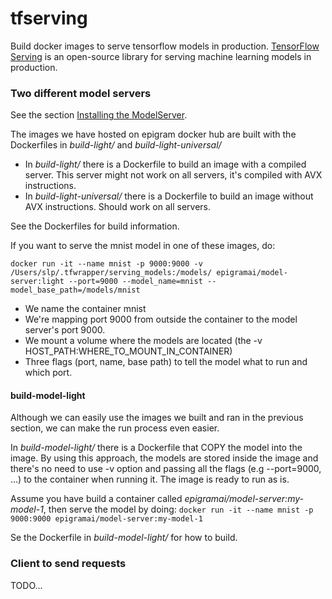 # tfserving
Build docker images to serve tensorflow models in production. [TensorFlow Serving](https://github.com/tensorflow/serving) is an open-source library for serving machine learning models in production.

### Two different model servers
See the section [Installing the ModelServer](https://www.tensorflow.org/serving/setup).

The images we have hosted on epigram docker hub are built with the Dockerfiles in *build-light/* and *build-light-universal/*
 
- In *build-light/* there is a Dockerfile to build an image with a compiled server. This server might not work on all servers, it's compiled with AVX instructions.
- In *build-light-universal/* there is a Dockerfile to build an image without AVX instructions. Should work on all servers.

See the Dockerfiles for build information.

If you want to serve the mnist model in one of these images, do:

`docker run -it --name mnist -p 9000:9000 -v /Users/slp/.tfwrapper/serving_models:/models/ epigramai/model-server:light --port=9000 --model_name=mnist --model_base_path=/models/mnist`

- We name the container mnist
- We're mapping port 9000 from outside the container to the model server's port 9000.
- We mount a volume where the models are located (the -v HOST_PATH:WHERE_TO_MOUNT_IN_CONTAINER)
- Three flags (port, name, base path) to tell the model what to run and which port.


#### build-model-light
Although we can easily use the images we built and ran in the previous section, we can make the run process even easier.

In *build-model-light/* there is a Dockerfile that COPY the model into the image. By using this approach, the models
are stored inside the image and there's no need to use -v option and passing all the flags (e.g --port=9000, ...) to the container
when running it. The image is ready to run as is.

Assume you have build a container called *epigramai/model-server:my-model-1*, then serve the model by doing:
`docker run -it --name mnist -p 9000:9000 epigramai/model-server:my-model-1`

Se the Dockerfile in *build-model-light/* for how to build. 

### Client to send requests
TODO...